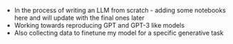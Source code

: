 - In the process of writing an LLM from scratch - adding some notebooks here and will update with the final ones later
- Working towards reproducing GPT and GPT-3 like models
- Also collecting data to finetune my model for a specific generative task
